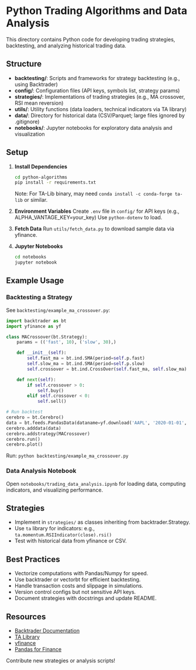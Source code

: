 # Python Trading Algorithms and Data Analysis

This directory contains Python code for developing trading strategies, backtesting, and analyzing historical trading data.

## Structure

- **backtesting/**: Scripts and frameworks for strategy backtesting (e.g., using Backtrader)
- **config/**: Configuration files (API keys, symbols list, strategy params)
- **strategies/**: Implementations of trading strategies (e.g., MA crossover, RSI mean reversion)
- **utils/**: Utility functions (data loaders, technical indicators via TA library)
- **data/**: Directory for historical data (CSV/Parquet; large files ignored by .gitignore)
- **notebooks/**: Jupyter notebooks for exploratory data analysis and visualization

## Setup

1. **Install Dependencies**
   ```bash
   cd python-algorithms
   pip install -r requirements.txt
   ```
   Note: For TA-Lib binary, may need `conda install -c conda-forge ta-lib` or similar.

2. **Environment Variables**
   Create `.env` file in `config/` for API keys (e.g., ALPHA_VANTAGE_KEY=your_key)
   Use `python-dotenv` to load.

3. **Fetch Data**
   Run `utils/fetch_data.py` to download sample data via yfinance.

4. **Jupyter Notebooks**
   ```bash
   cd notebooks
   jupyter notebook
   ```

## Example Usage

### Backtesting a Strategy

See `backtesting/example_ma_crossover.py`:

```python
import backtrader as bt
import yfinance as yf

class MACrossover(bt.Strategy):
    params = (('fast', 10), ('slow', 30),)

    def __init__(self):
        self.fast_ma = bt.ind.SMA(period=self.p.fast)
        self.slow_ma = bt.ind.SMA(period=self.p.slow)
        self.crossover = bt.ind.CrossOver(self.fast_ma, self.slow_ma)

    def next(self):
        if self.crossover > 0:
            self.buy()
        elif self.crossover < 0:
            self.sell()

# Run backtest
cerebro = bt.Cerebro()
data = bt.feeds.PandasData(dataname=yf.download('AAPL', '2020-01-01', '2023-01-01'))
cerebro.adddata(data)
cerebro.addstrategy(MACrossover)
cerebro.run()
cerebro.plot()
```

Run: `python backtesting/example_ma_crossover.py`

### Data Analysis Notebook

Open `notebooks/trading_data_analysis.ipynb` for loading data, computing indicators, and visualizing performance.

## Strategies

- Implement in `strategies/` as classes inheriting from backtrader.Strategy.
- Use `ta` library for indicators: e.g., `ta.momentum.RSIIndicator(close).rsi()`
- Test with historical data from yfinance or CSV.

## Best Practices

- Vectorize computations with Pandas/Numpy for speed.
- Use backtrader or vectorbt for efficient backtesting.
- Handle transaction costs and slippage in simulations.
- Version control configs but not sensitive API keys.
- Document strategies with docstrings and update README.

## Resources

- [Backtrader Documentation](https://www.backtrader.com/docu/)
- [TA Library](https://technical-analysis-library-in-python.readthedocs.io/)
- [yfinance](https://pypi.org/project/yfinance/)
- [Pandas for Finance](https://www.oreilly.com/library/view/python-for-finance/9781492024347/)

Contribute new strategies or analysis scripts!
